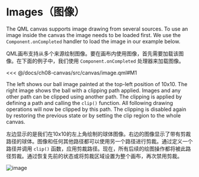 # Images（图像）

The QML canvas supports image drawing from several sources. To use an image inside the canvas the image needs to be loaded first. We use the `Component.onCompleted` handler to load the image in our example below.

QML画布支持从多个来源绘制图像。要在画布内使用图像，首先需要加载该图像。在下面的例子中，我们使用 `Component.onCompleted` 处理器来加载图像。

<<< @/docs/ch08-canvas/src/canvas/image.qml#M1

The left shows our ball image painted at the top-left position of 10x10. The right image shows the ball with a clipping path applied. Images and any other path can be clipped using another path. The clipping is applied by defining a path and calling the `clip()` function. All following drawing operations will now be clipped by this path. The clipping is disabled again by restoring the previous state or by setting the clip region to the whole canvas.

左边显示的是我们在10x10的左上角绘制的球体图像。右边的图像显示了带有剪裁路径的球体。图像和任何其他路径都可以使用另一个路径进行剪裁。通过定义一个路径并调用 `clip()` 函数，应用剪裁路径。现在，所有后续的绘图操作都将被此路径剪裁。通过恢复先前的状态或将剪裁区域设置为整个画布，再次禁用剪裁。

![image](./assets/canvas_image.png)
